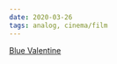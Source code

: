 ```yaml
---
date: 2020-03-26
tags: analog, cinema/film
---
```

[Blue Valentine](https://www.imdb.com/title/tt1120985/ "Blue Valentine on IMDb")